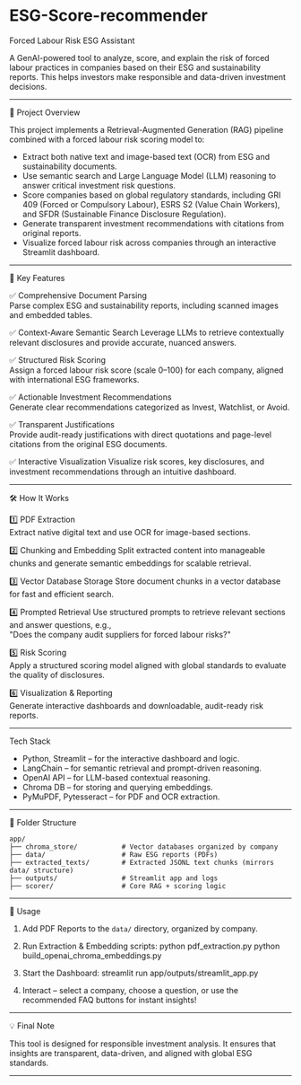 
# ESG-Score-recommender

Forced Labour Risk ESG Assistant

A GenAI-powered tool to analyze, score, and explain the risk of forced labour practices in companies based on their ESG and sustainability reports. This helps investors make responsible and data-driven investment decisions.

---

📌 Project Overview

This project implements a Retrieval-Augmented Generation (RAG) pipeline combined with a forced labour risk scoring model to:

- Extract both native text and image-based text (OCR) from ESG and sustainability documents.
- Use semantic search and Large Language Model (LLM) reasoning to answer critical investment risk questions.
- Score companies based on global regulatory standards, including GRI 409 (Forced or Compulsory Labour), ESRS S2 (Value Chain Workers), and SFDR (Sustainable Finance Disclosure Regulation).
- Generate transparent investment recommendations with citations from original reports.
- Visualize forced labour risk across companies through an interactive Streamlit dashboard.

---

🚀 Key Features

✅ Comprehensive Document Parsing  
Parse complex ESG and sustainability reports, including scanned images and embedded tables.

✅ Context-Aware Semantic Search 
Leverage LLMs to retrieve contextually relevant disclosures and provide accurate, nuanced answers.

✅ Structured Risk Scoring  
Assign a forced labour risk score (scale 0–100) for each company, aligned with international ESG frameworks.

✅ Actionable Investment Recommendations  
Generate clear recommendations categorized as Invest, Watchlist, or Avoid.

✅ Transparent Justifications  
Provide audit-ready justifications with direct quotations and page-level citations from the original ESG documents.

✅ Interactive Visualization 
Visualize risk scores, key disclosures, and investment recommendations through an intuitive dashboard.

---

🛠️ How It Works

1️⃣ PDF Extraction  
Extract native digital text and use OCR for image-based sections.

2️⃣ Chunking and Embedding 
Split extracted content into manageable chunks and generate semantic embeddings for scalable retrieval.

3️⃣ Vector Database Storage 
Store document chunks in a vector database for fast and efficient search.

4️⃣ Prompted Retrieval 
Use structured prompts to retrieve relevant sections and answer questions, e.g.,  
"Does the company audit suppliers for forced labour risks?"

5️⃣ Risk Scoring  
Apply a structured scoring model aligned with global standards to evaluate the quality of disclosures.

6️⃣ Visualization & Reporting  
Generate interactive dashboards and downloadable, audit-ready risk reports.

---

Tech Stack

- Python, Streamlit – for the interactive dashboard and logic.
- LangChain – for semantic retrieval and prompt-driven reasoning.
- OpenAI API – for LLM-based contextual reasoning.
- Chroma DB – for storing and querying embeddings.
- PyMuPDF, Pytesseract – for PDF and OCR extraction.

---

📂 Folder Structure

```
app/
├── chroma_store/           # Vector databases organized by company
├── data/                   # Raw ESG reports (PDFs)
├── extracted_texts/        # Extracted JSONL text chunks (mirrors data/ structure)
├── outputs/                # Streamlit app and logs
├── scorer/                 # Core RAG + scoring logic
```

---

👥 Usage

1. Add PDF Reports to the `data/` directory, organized by company.
  
3. Run Extraction & Embedding scripts:
   python pdf_extraction.py
   python build_openai_chroma_embeddings.py
  
4. Start the Dashboard:
   streamlit run app/outputs/streamlit_app.py
   
5. Interact – select a company, choose a question, or use the recommended FAQ buttons for instant insights!

---

💡 Final Note

This tool is designed for responsible investment analysis. It ensures that insights are transparent, data-driven, and aligned with global ESG standards.

---
